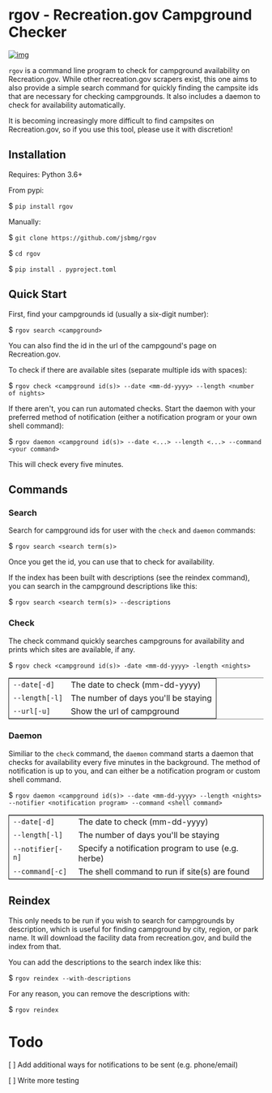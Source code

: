 

# rgov - Recreation.gov Campground Checker

[![img](https://img.shields.io/badge/License-GPL%20v3-blue.svg)](http://www.gnu.org/licenses/gpl-3.0)

`rgov` is a command line program to check for campground availability on
Recreation.gov. While other recreation.gov scrapers exist, this one aims to
also provide a simple search command for quickly finding the campsite ids that
are necessary for checking campgrounds. It also includes a daemon to check for
availability automatically.

It is becoming increasingly more difficult to find campsites on Recreation.gov,
so if you use this tool, please use it with discretion!


## Installation

Requires: Python 3.6+

From pypi:

$ `pip install rgov`

Manually:

$ `git clone https://github.com/jsbmg/rgov`

$ `cd rgov`

$ `pip install . pyproject.toml`


## Quick Start

First, find your campgrounds id (usually a six-digit number):

$ `rgov search <campground>`

You can also find the id in the url of the campgound's page on Recreation.gov.

To check if there are available sites (separate multiple ids with spaces):

$ `rgov check <campground id(s)> --date <mm-dd-yyyy> --length <number of nights>`

If there aren't, you can run automated checks. Start the daemon with your
preferred method of notification (either a notification program or your own
shell command):

$ `rgov daemon <campground id(s)> --date <...> --length <...> --command <your command>`

This will check every five minutes.


## Commands


### Search

Search for campground ids for user with the `check` and `daemon` commands:

$ `rgov search <search term(s)>`

Once you get the id, you can use that to check for availability.

If the index has been built with descriptions (see the reindex command),
you can search in the campground descriptions like this:

$ `rgov search <search term(s)> --descriptions`


### Check

The check command quickly searches campgrouns for availability and prints which
sites are available, if any.

$ `rgov check <campground id(s)> -date <mm-dd-yyyy> -length <nights>`

<table border="2" cellspacing="0" cellpadding="6" rules="groups" frame="hsides">


<colgroup>
<col  class="org-left" />

<col  class="org-left" />
</colgroup>
<tbody>
<tr>
<td class="org-left"><code>--date[-d]</code></td>
<td class="org-left">The date to check (mm-dd-yyyy)</td>
</tr>


<tr>
<td class="org-left"><code>--length[-l]</code></td>
<td class="org-left">The number of days you'll be staying</td>
</tr>


<tr>
<td class="org-left"><code>--url[-u]</code></td>
<td class="org-left">Show the url of campground</td>
</tr>
</tbody>
</table>


### Daemon

Similiar to the `check` command, the `daemon` command starts a daemon that
checks for availability every five minutes in the background. The method of
notification is up to you, and can either be a notification program or custom
shell command.

$ `rgov daemon <campground id(s)> --date <mm-dd-yyyy> --length <nights> --notifier <notification program> --command <shell command>`

<table border="2" cellspacing="0" cellpadding="6" rules="groups" frame="hsides">


<colgroup>
<col  class="org-left" />

<col  class="org-left" />
</colgroup>
<tbody>
<tr>
<td class="org-left"><code>--date[-d]</code></td>
<td class="org-left">The date to check (mm-dd-yyyy)</td>
</tr>


<tr>
<td class="org-left"><code>--length[-l]</code></td>
<td class="org-left">The number of days you'll be staying</td>
</tr>


<tr>
<td class="org-left"><code>--notifier[-n]</code></td>
<td class="org-left">Specify a notification program to use (e.g. herbe)</td>
</tr>


<tr>
<td class="org-left"><code>--command[-c]</code></td>
<td class="org-left">The shell command to run if site(s) are found</td>
</tr>
</tbody>
</table>


## Reindex

This only needs to be run if you wish to search for campgrounds by description,
which is useful for finding campground by city, region, or park name. It will
download the facility data from recreation.gov, and build the index from that.

You can add the descriptions to the search index like this:

$ `rgov reindex --with-descriptions`

For any reason, you can remove the descriptions with:

$ `rgov reindex`


# Todo

[ ] Add additional ways for notifications to be sent (e.g. phone/email)

[ ] Write more testing

